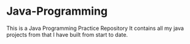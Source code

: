 # Java-Programming
This is a Java Programming Practice Repository 
It contains all my java projects from that I have built from start to date.
